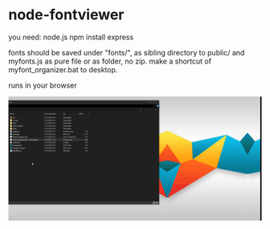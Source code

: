 # node-fontviewer
you need: node.js
npm install express

fonts should be saved under "fonts/", as sibling directory to public/ and myfonts.js as pure file or as folder, no zip.
make a shortcut of myfont_organizer.bat to desktop.
 
runs in your browser

![](Desktop.gif)
